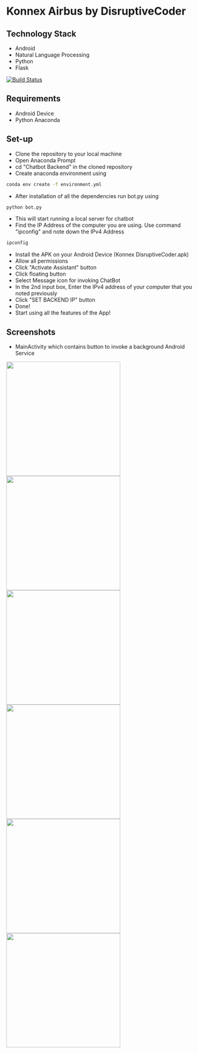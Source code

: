 # Konnex Airbus by DisruptiveCoder

## Technology Stack
- Android
- Natural Language Processing
- Python
- Flask

[![Build Status](https://travis-ci.org/joemccann/dillinger.svg?branch=master)](https://travis-ci.org/joemccann/dillinger)

## Requirements
- Android Device
- Python Anaconda 

## Set-up
- Clone the repository to your local machine
- Open Anaconda Prompt
- cd "Chatbot Backend" in the cloned repository
- Create anaconda environment using
```sh
conda env create -f environment.yml
``` 
- After installation of all the dependencies run bot.py using 
```sh
python bot.py
``` 
- This will start running a local server for chatbot
- Find the IP Address of the computer you are using. Use command "ipconfig" and note down the IPv4 Address
```sh
ipconfig
```
- Install the APK on your Android Device (Konnex DisruptiveCoder.apk)
- Allow all permissions
- Click "Activate Assistant" button
- Click floating button
- Select Message icon for invoking ChatBot
- In the 2nd input box, Enter the IPv4 address of your computer that you noted previously
- Click "SET BACKEND IP" button
- Done!
- Start using all the features of the App!

## Screenshots

- MainActivity which contains button to invoke a background Android Service
<img src="https://github.com/karthik261099/Airbus-Konnex-DisruptiveCoder/blob/master/Documents/Screenshot/%20%20(2).jpeg" width="300">
<img src="https://github.com/karthik261099/Airbus-Konnex-DisruptiveCoder/blob/master/Documents/Screenshot/%20%20(1).jpeg" width="300">
<img src="https://github.com/karthik261099/Airbus-Konnex-DisruptiveCoder/blob/master/Documents/Screenshot/%20%20(6).jpeg" width="300">
<img src="https://github.com/karthik261099/Airbus-Konnex-DisruptiveCoder/blob/master/Documents/Screenshot/%20%20(3).jpeg" width="300">
<img src="https://github.com/karthik261099/Airbus-Konnex-DisruptiveCoder/blob/master/Documents/Screenshot/%20%20(4).jpeg" width="300">
<img src="https://github.com/karthik261099/Airbus-Konnex-DisruptiveCoder/blob/master/Documents/Screenshot/%20%20(5).jpeg" width="300">

